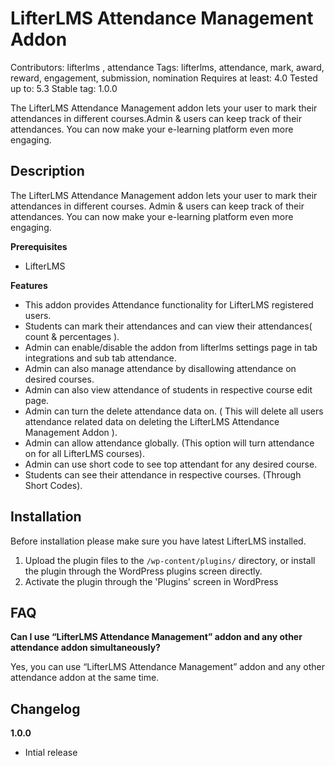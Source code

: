 # LifterLMS Attendance Management Addon
Contributors: lifterlms , attendance
Tags: lifterlms, attendance, mark, award, reward, engagement, submission, nomination
Requires at least: 4.0
Tested up to: 5.3
Stable tag: 1.0.0

The LifterLMS Attendance Management addon lets your user to mark their attendances in different courses.Admin & users can keep track of their attendances. You can now make your e-learning platform even more engaging.

## Description

The LifterLMS Attendance Management addon lets your user to mark their attendances in different courses. Admin & users can keep track of their attendances. You can now make your e-learning platform even more engaging.

**Prerequisites**

- LifterLMS

**Features**

- This addon provides Attendance functionality for LifterLMS registered users.
- Students can mark their attendances and can view their attendances( count & percentages ).
- Admin can enable/disable the addon from lifterlms settings page in tab integrations and sub tab attendance.
- Admin can also manage attendance by disallowing attendance on desired courses.
- Admin can also view attendance of students in respective course edit page.
- Admin can turn the delete attendance data on. ( This will delete all users attendance related data on           deleting the LifterLMS Attendance  Management Addon ).
- Admin can allow attendance globally. (This option will turn attendance on for all LifterLMS courses).
- Admin can use short code to see top attendant for any desired course.
- Students can see their attendance in respective courses. (Through Short Codes).

## Installation

Before installation please make sure you have latest LifterLMS installed.

1. Upload the plugin files to the `/wp-content/plugins/` directory, or install the plugin through the WordPress plugins screen directly.
2. Activate the plugin through the 'Plugins' screen in WordPress

## FAQ

**Can I use “LifterLMS Attendance Management” addon and any other attendance addon simultaneously?**

Yes, you can use “LifterLMS Attendance Management”  addon and any other attendance addon at the same time.

## Changelog

**1.0.0**
- Intial release
